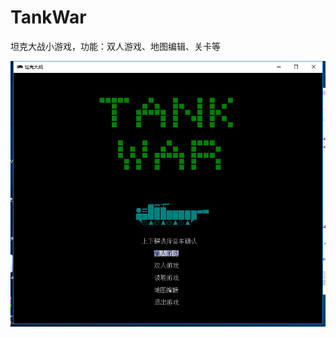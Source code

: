 # TankWar
坦克大战小游戏，功能：双人游戏、地图编辑、关卡等

![Image text](https://github.com/yusakul/TankWar/blob/master/img/20190129193947.png)
